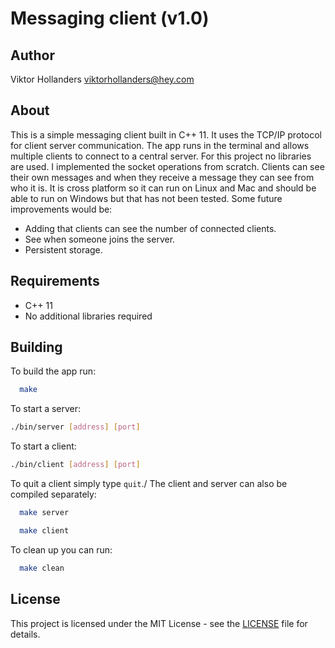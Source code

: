 # Messaging client (v1.0)

## Author
Viktor Hollanders
<viktorhollanders@hey.com>

## About
This is a simple messaging client built in C++ 11. It uses the TCP/IP protocol for client server communication. The app runs in the terminal and allows multiple clients to connect to a central server. For this project no libraries are used. I implemented the socket operations from scratch.
Clients can see their own messages and when they receive a message they can see from who it is.
It is cross platform so it can run on Linux and Mac and should be able to run on Windows but that has not been tested.
Some future improvements would be:

- Adding that clients can see the number of connected clients.
- See when someone joins the server.
- Persistent storage.

## Requirements
- C++ 11
- No additional libraries required

## Building
To build the app run:
```sh
  make
```

To start a server:
```sh
./bin/server [address] [port]
```

To start a client:
```sh
./bin/client [address] [port]
```

To quit a client simply type `quit`./
The client and server can also be compiled separately:
```sh
  make server
```

```sh
  make client
```

To clean up you can run:
```sh
  make clean
```

## License
This project is licensed under the MIT License - see the [LICENSE](LICENSE) file for details.
